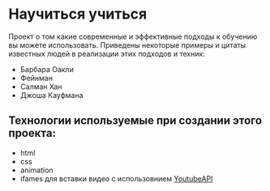 # Научиться учиться

Проект о том какие современные и эффективные подходы к обучению вы можете использовать.
Приведены некоторые примеры и цитаты известных людей в реализации этих подходов и техник:
* Барбара Оакли
* Фейнман
* Салман Хан
* Джоша Кауфмана

## Технологии используемые при создании этого проекта:

- html
- css
- animation
- ifames для вставки видео с использовнием [YoutubeAPI]((https://developers.google.com/youtube/youtube_player_demo))


